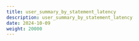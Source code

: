 ```yaml
---
title: user_summary_by_statement_latency
description: user_summary_by_statement_latency
date: 2024-10-09
weight: 20000
---
```

<style>
th, td {
  border: 1px solid rgb(190, 190, 190);
}
</style>
